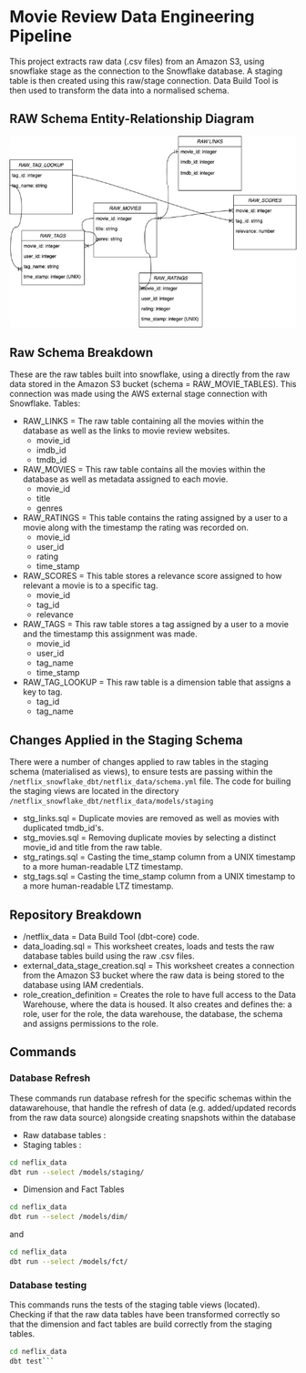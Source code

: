 # Movie Review Data Engineering Pipeline
This project extracts raw data (.csv files) from an Amazon S3, using snowflake stage as the connection to the Snowflake database. A staging table is then created using this raw/stage connection.
Data Build Tool is then used to transform the data into a normalised schema.

## RAW Schema Entity-Relationship Diagram
![Raw Data Entity-Relationship Diagram](raw_data_er_diagram.png)
## Raw Schema Breakdown
These are the raw tables built into snowflake, using a directly from the raw data stored in the Amazon S3 bucket (schema = RAW_MOVIE_TABLES). This connection was made using the AWS external stage connection with Snowflake.
Tables:
- RAW_LINKS = The raw table containing all the movies within the database as well as the links to movie review websites.
    - movie_id
    - imdb_id
    - tmdb_id
- RAW_MOVIES = This raw table contains all the movies within the database as well as metadata assigned to each movie.
    - movie_id
    - title
    - genres
- RAW_RATINGS = This table contains the rating assigned by a user to a movie along with the timestamp the rating was recorded on.
    - movie_id
    - user_id
    - rating
    - time_stamp
- RAW_SCORES = This table stores a relevance score assigned to how relevant a movie is to a specific tag.
    - movie_id
    - tag_id
    - relevance
- RAW_TAGS = This raw table stores a tag assigned by a user to a movie and the timestamp this assignment was made.
    - movie_id
    - user_id
    - tag_name
    - time_stamp
- RAW_TAG_LOOKUP = This raw table is a dimension table that assigns a key to tag.
    - tag_id
    - tag_name

## Changes Applied in the Staging Schema
There were a number of changes applied to raw tables in the staging schema (materialised as views), to ensure tests are passing within the `/netflix_snowflake_dbt/netflix_data/schema.yml` file.
The code for builing the staging views are located in the directory `/netflix_snowflake_dbt/netflix_data/models/staging`
- stg_links.sql = Duplicate movies are removed as well as movies with duplicated tmdb_id's.
- stg_movies.sql = Removing duplicate movies by selecting a distinct movie_id and title from the raw table.
- stg_ratings.sql = Casting the time_stamp column from a UNIX timestamp to a more human-readable LTZ timestamp.
- stg_tags.sql = Casting the time_stamp column from a UNIX timestamp to a more human-readable LTZ timestamp.

## Repository Breakdown
- /netflix_data = Data Build Tool (dbt-core) code.
- data_loading.sql = This worksheet creates, loads and tests the raw database tables build using the raw .csv files.
- external_data_stage_creation.sql = This worksheet creates a connection from the Amazon S3 bucket where the raw data is being stored to the database using IAM credentials.
- role_creation_definition = Creates the role to have full access to the Data Warehouse, where the data is housed. It also creates and defines the: a role, user for the role, the data warehouse, the database, the schema and assigns permissions to the role.

## Commands
### Database Refresh
These commands run database refresh for the specific schemas within the datawarehouse, that handle the refresh of data (e.g. added/updated records from the raw data source) alongside creating snapshots within the database
- Raw database tables :
- Staging tables :
```bash
cd neflix_data
dbt run --select /models/staging/
```
- Dimension and Fact Tables
```bash
cd neflix_data
dbt run --select /models/dim/
```
and 
```bash
cd neflix_data
dbt run --select /models/fct/
```
### Database testing
This commands runs the tests of the staging table views (located). Checking if that the raw data tables have been transformed correctly so that the dimension and fact tables are build correctly from the staging tables.
```bash
cd neflix_data
dbt test```